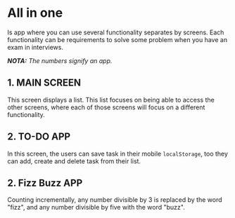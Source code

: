 # **All in one**

Is app where you can use several functionality separates by screens. Each functionality can be requirements to solve some problem when you have an exam in interviews.

_**NOTA:** The numbers signify an app._

## **1. MAIN SCREEN**

This screen displays a list. This list focuses on being able to access the other screens, where each of those screens will focus on a different functionality.

## **2. TO-DO APP**

In this screen, the users can save task in their mobile `localStorage`, too they can add, create and delete task from their list.

## **2. Fizz Buzz APP**

Counting incrementally, any number divisible by 3 is replaced by the word "fizz", and any number divisible by five with the word "buzz".
